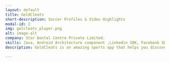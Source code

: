 ```yaml
---
layout: default
title: GoldCleats
short-description: Soccer Profiles & Video Highlights
modal-id: 2
img: golcleats_player.png
alt: image-alt
company: Star Dental Centre Private Limited.
skills: Java, Android Architecture component ,Linkedin SDK, Facebook SDK, Facebook Graph API, Realm Database,Material Design, InApp-Billing.
description: GoldCleats is an amazing sports app that helps you discover players from the whole world or to be discovered by agents and scouts. Create your profile and share your soccer skills with ease!<br/><br/>CREATE YOUR PROFILE & SHARE YOUR SKILLS<br/>This sports app is created as the number one youth soccer platform with players from over 181 countries. Offering you the most effortless and efficient way to share your soccer highlights and skills, and be noticed from other users of the app. On this app, you can easily create your own soccer profile. On your profile, you can upload, edit and share your soccer skills and video highlights for everyone to see.<br/><br/>DISCOVER PLAYERS & GET DISCOVERED<br/>On this amazing soccer app, you can discover other soccer players from the whole world, view their profiles and see their soccer skills and highlights. Aside from discovering other players, the app is allowing you to get discovered by other people, as agents, scouts, coaches, clubs, colleges, and other people that are using the app.<br/><br/>   •   Easy to use youth soccer platform<br/>   •   Create your profile<br/>   •   Upload, edit, and share soccer skills and video highlights<br/>   •   Discover soccer players from the whole world<br/>   •   Get discovered by agents, scouts and other users<br/>   •   Go viral and match footage

---
```

